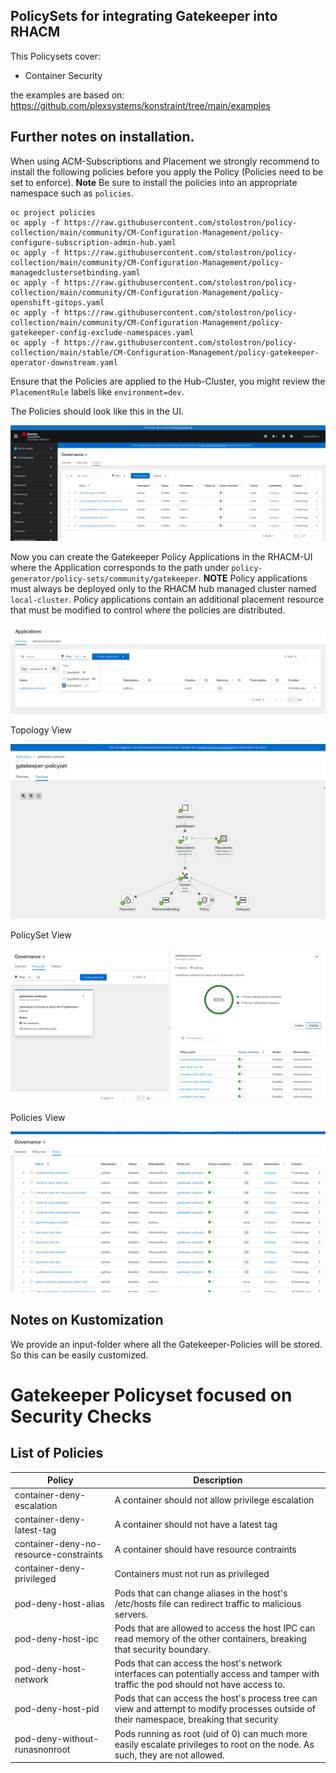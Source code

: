 ## PolicySets for integrating Gatekeeper into RHACM

This Policysets cover:

- Container Security 

the examples are based on:  https://github.com/plexsystems/konstraint/tree/main/examples

## Further notes on installation.

When using ACM-Subscriptions and Placement we strongly recommend to install the following policies before you apply the Policy (Policies need to be set to enforce).
**Note** Be sure to install the policies into an appropriate namespace such as `policies`.

```
oc project policies
oc apply -f https://raw.githubusercontent.com/stolostron/policy-collection/main/community/CM-Configuration-Management/policy-configure-subscription-admin-hub.yaml
oc apply -f https://raw.githubusercontent.com/stolostron/policy-collection/main/community/CM-Configuration-Management/policy-managedclustersetbinding.yaml
oc apply -f https://raw.githubusercontent.com/stolostron/policy-collection/main/community/CM-Configuration-Management/policy-openshift-gitops.yaml
oc apply -f https://raw.githubusercontent.com/stolostron/policy-collection/main/community/CM-Configuration-Management/policy-gatekeeper-config-exclude-namespaces.yaml
oc apply -f https://raw.githubusercontent.com/stolostron/policy-collection/main/stable/CM-Configuration-Management/policy-gatekeeper-operator-downstream.yaml
```

Ensure that the Policies are applied to the Hub-Cluster, you might review the `PlacementRule` labels 
like `environment=dev`.


The Policies should look like this in the UI.

![Policies](images/policies-installed.png)

Now you can create the Gatekeeper Policy Applications in the RHACM-UI where the Application corresponds to the path under `policy-generator/policy-sets/community/gatekeeper`.
**NOTE** Policy applications must always be deployed only to the RHACM hub managed cluster named `local-cluster`. Policy applications contain an additional placement resource that must be modified to control where the policies are distributed.

![Subscriptions](images/subscription.png)


Topology View

![Topology](images/topology.png)

PolicySet View

![PolicySets](images/policysets.png)

Policies View

![Policies](images/policies.png)


  

## Notes on Kustomization

We provide an input-folder where all the Gatekeeper-Policies will be stored.
So this can be easily customized. 


# Gatekeeper Policyset focused on Security Checks


## List of Policies 


Policy                                  | Description 
----------------------------------------| ----------- 
container-deny-escalation               | A container should not allow privilege escalation
container-deny-latest-tag               | A container should not have a latest tag
container-deny-no-resource-constraints  | A container should have resource contraints
container-deny-privileged               | Containers must not run as privileged
pod-deny-host-alias                     | Pods that can change aliases in the host's /etc/hosts file can redirect traffic to malicious servers.
pod-deny-host-ipc                       | Pods that are allowed to access the host IPC can read memory of the other containers, breaking that security boundary.
pod-deny-host-network                   | Pods that can access the host's network interfaces can potentially access and tamper with traffic the pod should not have access to.
pod-deny-host-pid                       | Pods that can access the host's process tree can view and attempt to modify processes outside of their namespace, breaking that security
pod-deny-without-runasnonroot           | Pods running as root (uid of 0) can much more easily escalate privileges to root on the node. As such, they are not allowed.


























